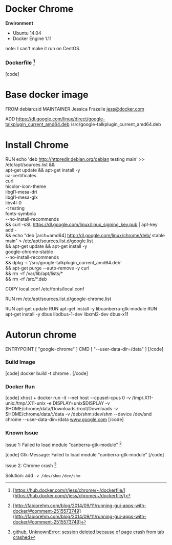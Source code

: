 # Docker Chrome

**Environment**

* Ubuntu 14.04
* Docker Engine 1.11

note: I can't make it run on CentOS.

### Dockerfile [^1]

[code]
# Base docker image
FROM debian:sid
MAINTAINER Jessica Frazelle <jess@docker.com>

ADD https://dl.google.com/linux/direct/google-talkplugin_current_amd64.deb /src/google-talkplugin_current_amd64.deb

# Install Chrome
RUN echo 'deb http://httpredir.debian.org/debian testing main' >> /etc/apt/sources.list && \
	apt-get update && apt-get install -y \
	ca-certificates \
	curl \
	hicolor-icon-theme \
	libgl1-mesa-dri \
	libgl1-mesa-glx \
	libv4l-0 \
	-t testing \
	fonts-symbola \
	--no-install-recommends \
	&& curl -sSL https://dl.google.com/linux/linux_signing_key.pub | apt-key add - \
	&& echo "deb [arch=amd64] http://dl.google.com/linux/chrome/deb/ stable main" > /etc/apt/sources.list.d/google.list \
	&& apt-get update && apt-get install -y \
	google-chrome-stable \
	--no-install-recommends \
	&& dpkg -i '/src/google-talkplugin_current_amd64.deb' \
	&& apt-get purge --auto-remove -y curl \
	&& rm -rf /var/lib/apt/lists/* \
	&& rm -rf /src/*.deb

COPY local.conf /etc/fonts/local.conf

RUN rm /etc/apt/sources.list.d/google-chrome.list

RUN apt-get update
RUN apt-get install -y libcanberra-gtk-module
RUN apt-get install -y dbus libdbus-1-dev libxml2-dev dbus-x11

# Autorun chrome
ENTRYPOINT [ "google-chrome" ]
CMD [ "--user-data-dir=/data" ]
[/code]

### Build Image

[code]
docker build -t chrome .
[/code]

### Docker Run

[code]
xhost +
docker run -it --net host --cpuset-cpus 0 -v /tmp/.X11-unix:/tmp/.X11-unix -e DISPLAY=unix$DISPLAY -v $HOME/chrome/data/Downloads:/root/Downloads -v $HOME/chrome/data/:/data -v /deb/shm:/dev/shm --device /dev/snd chrome --user-data-dir=/data www.google.com
[/code]

### Known Issue

Issue 1: Failed to load module "canberra-gtk-module" [^2]

[code]
Gtk-Message: Failed to load module "canberra-gtk-module"
[/code]

Issue 2: Chrome crash [^3]

Solution: add `-v /dev/shm:/dev/shm`

[^1]: [https://hub.docker.com/r/jess/chrome/~/dockerfile/](https://hub.docker.com/r/jess/chrome/~/dockerfile/)
[^2]: [http://fabiorehm.com/blog/2014/09/11/running-gui-apps-with-docker/#comment-2515573749](http://fabiorehm.com/blog/2014/09/11/running-gui-apps-with-docker/#comment-2515573749)
[^3]: [github, UnknownError: session deleted because of page crash from tab crashed](https://github.com/elgalu/docker-selenium/issues/20)